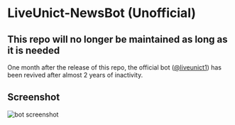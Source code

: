 # LiveUnict-NewsBot (Unofficial)
## This repo will no longer be maintained as long as it is needed
One month after the release of this repo, the official bot ([@liveunict1](https://t.me/liveunict1)) has been revived after almost 2 years of inactivity.

## Screenshot

![bot screenshot](https://i.imgur.com/bmmtLSw.jpg)

